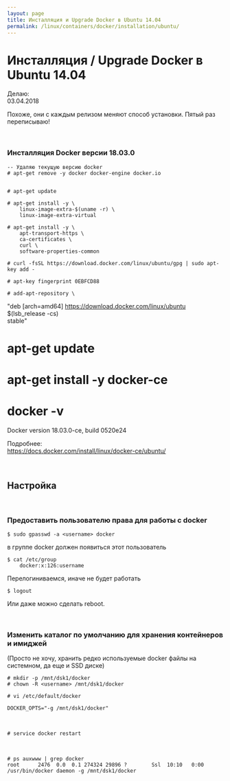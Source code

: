 ```yaml
---
layout: page
title: Инсталляция и Upgrade Docker в Ubuntu 14.04
permalink: /linux/containers/docker/installation/ubuntu/
---
```



# Инсталляция / Upgrade Docker в Ubuntu 14.04

Делаю:  
03.04.2018

Похоже, они с каждым релизом меняют способ установки. 
Пятый раз переписываю!


<br/>

### Инсталляция Docker версии 18.03.0


    -- Удаляю текущую версию docker
    # apt-get remove -y docker docker-engine docker.io


    # apt-get update

    # apt-get install -y \
        linux-image-extra-$(uname -r) \
        linux-image-extra-virtual
        
    # apt-get install -y \
        apt-transport-https \
        ca-certificates \
        curl \
        software-properties-common
        
    # curl -fsSL https://download.docker.com/linux/ubuntu/gpg | sudo apt-key add -
    
    # apt-key fingerprint 0EBFCD88
    
    # add-apt-repository \
   "deb [arch=amd64] https://download.docker.com/linux/ubuntu \
   $(lsb_release -cs) \
   stable"
   
   
   # apt-get update
   # apt-get install -y docker-ce

   # docker -v
   Docker version 18.03.0-ce, build 0520e24


Подробнее:  
https://docs.docker.com/install/linux/docker-ce/ubuntu/


<br/>

## Настройка 

<br/>

### Предоставить пользователю права для работы с docker

    $ sudo gpasswd -a <username> docker

в группе docker должен появиться этот пользователь  

    $ cat /etc/group
        docker:x:126:username

Перелогиниваемся, иначе не будет работать

    $ logout

Или даже можно сделать reboot.

<br/>

### Изменить каталог по умолчанию для хранения контейнеров и имиджей

(Просто не хочу, хранить редко используемые docker файлы на системном, да еще и SSD диске)

    # mkdir -p /mnt/dsk1/docker
    # chown -R <username> /mnt/dsk1/docker

    # vi /etc/default/docker

    DOCKER_OPTS="-g /mnt/dsk1/docker"

<br/>

    # service docker restart

<br/>

    # ps auxwww | grep docker
    root      2476  0.0  0.1 274324 29896 ?        Ssl  10:10   0:00 /usr/bin/docker daemon -g /mnt/dsk1/docker
